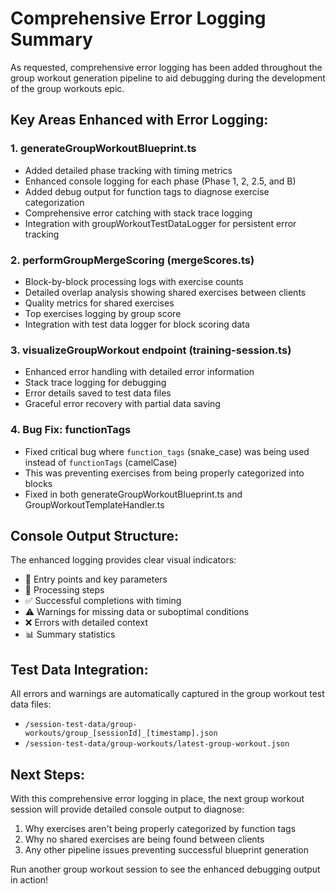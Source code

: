 # Comprehensive Error Logging Summary

As requested, comprehensive error logging has been added throughout the group workout generation pipeline to aid debugging during the development of the group workouts epic.

## Key Areas Enhanced with Error Logging:

### 1. **generateGroupWorkoutBlueprint.ts**
- Added detailed phase tracking with timing metrics
- Enhanced console logging for each phase (Phase 1, 2, 2.5, and B)
- Added debug output for function tags to diagnose exercise categorization
- Comprehensive error catching with stack trace logging
- Integration with groupWorkoutTestDataLogger for persistent error tracking

### 2. **performGroupMergeScoring (mergeScores.ts)**
- Block-by-block processing logs with exercise counts
- Detailed overlap analysis showing shared exercises between clients
- Quality metrics for shared exercises
- Top exercises logging by group score
- Integration with test data logger for block scoring data

### 3. **visualizeGroupWorkout endpoint (training-session.ts)**
- Enhanced error handling with detailed error information
- Stack trace logging for debugging
- Error details saved to test data files
- Graceful error recovery with partial data saving

### 4. **Bug Fix: functionTags**
- Fixed critical bug where `function_tags` (snake_case) was being used instead of `functionTags` (camelCase)
- This was preventing exercises from being properly categorized into blocks
- Fixed in both generateGroupWorkoutBlueprint.ts and GroupWorkoutTemplateHandler.ts

## Console Output Structure:

The enhanced logging provides clear visual indicators:
- 🎯 Entry points and key parameters
- 🔄 Processing steps
- ✅ Successful completions with timing
- ⚠️ Warnings for missing data or suboptimal conditions
- ❌ Errors with detailed context
- 📊 Summary statistics

## Test Data Integration:

All errors and warnings are automatically captured in the group workout test data files:
- `/session-test-data/group-workouts/group_[sessionId]_[timestamp].json`
- `/session-test-data/group-workouts/latest-group-workout.json`

## Next Steps:

With this comprehensive error logging in place, the next group workout session will provide detailed console output to diagnose:
1. Why exercises aren't being properly categorized by function tags
2. Why no shared exercises are being found between clients
3. Any other pipeline issues preventing successful blueprint generation

Run another group workout session to see the enhanced debugging output in action!